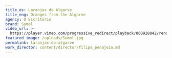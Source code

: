 ```yaml
---
title_es: Laranjas do Algarve
title_eng: Oranges from the Algarve
agency: O Escritório
brand: Sumol
video_url: >-
  https://player.vimeo.com/progressive_redirect/playback/860928842/rendition/1080p/file.mp4?loc=external&log_user=0&signature=4ced930df1bebc0f37f049a5de0922d0d688217eaf82149c4a31015c1a0685e3
featured_image: /uploads/Sumol.jpg
permalink: laranjas-do-algarve
work_director: content/director/filipe_penajoia.md
---
```


